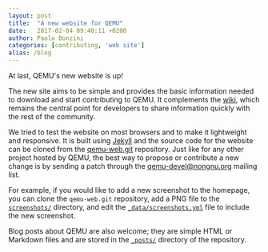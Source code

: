 ```yaml
---
layout: post
title:  "A new website for QEMU"
date:   2017-02-04 09:40:11 +0200
author: Paolo Bonzini
categories: [contributing, 'web site']
alias: /blog
---
```

At last, QEMU's new website is up!

The new site aims to be simple and provides the basic information
needed to download and start contributing to QEMU.  It complements the
[wiki](http://wiki.qemu-project.org/), which remains the central point for
developers to share information quickly with the rest of the community.

We tried to test the website on most browsers and to make it lightweight
and responsive.  It is built using [Jekyll](https://jekyllrb.com/)
and the source code for the website can be cloned from the
[qemu-web.git](http://git.qemu-project.org/?p=qemu-web.git;a=summary)
repository.  Just like for any other project hosted by QEMU, the best way
to propose or contribute a new change is by sending a patch through the
[qemu-devel@nongnu.org](https://lists.nongnu.org/mailman/listinfo/qemu-devel)
mailing list.

For example, if you would like to add a new screenshot to the homepage,
you can clone the `qemu-web.git` repository, add a PNG file to the
[`screenshots/`](http://git.qemu-project.org/?p=qemu-web.git;a=tree;f=screenshots;hb=HEAD)
directory, and edit the [`_data/screenshots.yml`](http://git.qemu-project.org/?p=qemu-web.git;a=blob;f=_data/screenshots.yml;hb=HEAD)
file to include the new screenshot.

Blog posts about QEMU are also welcome; they are simple HTML or Markdown
files and are stored in the [`_posts/`](http://git.qemu-project.org/?p=qemu-web.git;a=tree;f=_posts;hb=HEAD)
directory of the repository.
